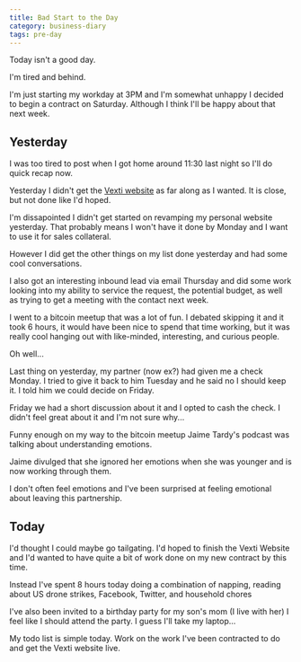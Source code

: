 ```yaml
---
title: Bad Start to the Day
category: business-diary
tags: pre-day
---
```


Today isn't a good day.

I'm tired and behind.

I'm just starting my workday at 3PM and I'm somewhat unhappy I decided to begin a contract on Saturday. Although I think I'll be happy about that next week.

## Yesterday

I was too tired to post when I got home around 11:30 last night so I'll do quick recap now.

Yesterday I didn't get the [Vexti website](http://www.vexti.co) as far along as I wanted. It is close, but not done like I'd hoped.

I'm dissapointed I didn't get started on revamping my personal website yesterday. That probably means I won't have it done by Monday and I want to use it for sales collateral.

However I did get the other things on my list done yesterday and had some cool conversations.

I also got an interesting inbound lead via email Thursday and did some work looking into my ability to service the request, the potential budget, as well as trying to get a meeting with the contact next week.

I went to a bitcoin meetup that was a lot of fun. I debated skipping it and it took 6 hours, it would have been nice to spend that time working, but it was really cool hanging out with like-minded, interesting, and curious people.

Oh well...

Last thing on yesterday, my partner (now ex?) had given me a check Monday. I tried to give it back to him Tuesday and he said no I should keep it. I told him we could decide on Friday.

Friday we had a short discussion about it and I opted to cash the check. I didn't feel great about it and I'm not sure why...

Funny enough on my way to the bitcoin meetup Jaime Tardy's podcast was talking about understanding emotions. 

Jaime divulged that she ignored her emotions when she was younger and is now working through them.

I don't often feel emotions and I've been surprised at feeling emotional about leaving this partnership.

## Today

I'd thought I could maybe go tailgating. I'd hoped to finish the Vexti Website and I'd wanted to have quite a bit of work done on my new contract by this time.

Instead I've spent 8 hours today doing a combination of napping, reading about US drone strikes, Facebook, Twitter, and household chores

I've also been invited to a birthday party for my son's mom (I live with her) I feel like I should attend the party. I guess I'll take my laptop...

My todo list is simple today.
Work on the work I've been contracted to do and get the Vexti website live.

